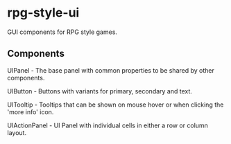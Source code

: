 # rpg-style-ui
GUI components for RPG style games.

## Components

UIPanel - The base panel with common properties to be shared by other components.

UIButton - Buttons with variants for primary, secondary and text.

UITooltip - Tooltips that can be shown on mouse hover or when clicking the 'more info' icon.

UIActionPanel - UI Panel with individual cells in either a row or column layout.